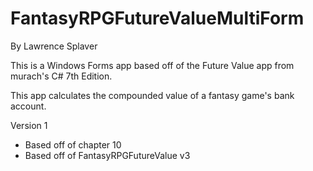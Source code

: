 # FantasyRPGFutureValueMultiForm
By Lawrence Splaver

This is a Windows Forms app based off of the Future Value app from murach's C# 7th Edition.

This app calculates the compounded value of a fantasy game's bank account.

Version 1
* Based off of chapter 10
* Based off of FantasyRPGFutureValue v3
